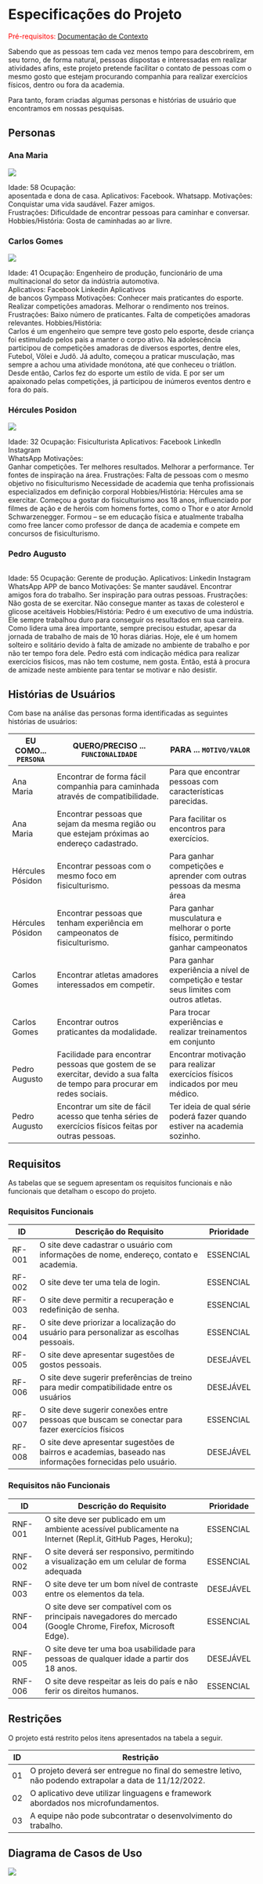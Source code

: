 # Especificações do Projeto

<span style="color:red">Pré-requisitos: <a href="1-Documentação de Contexto.md"> Documentação de Contexto</a></span>

Sabendo que as pessoas tem cada vez menos tempo para descobrirem, em seu torno, de forma natural, pessoas dispostas e interessadas em realizar atividades afins, este projeto pretende facilitar o contato de pessoas com o mesmo gosto que estejam procurando companhia para realizar exercícios físicos, dentro ou fora da academia.   

Para tanto, foram criadas algumas personas e histórias de usuário que encontramos em nossas pesquisas. 

## Personas

### Ana Maria 

<img src= https://github.com/ICEI-PUC-Minas-PMV-ADS/pmv-ads-2022-2-e2-proj-int-t4-pmv-ads-2022-2-e2-proj-int-t4-academia/blob/bde1cf45c5765d40e14d0c12a705970a52b6ee14/docs/img/Ana%20Maria.jpg /> 

 

Idade: 58 
Ocupação:  
aposentada e dona de casa. 
Aplicativos: 
Facebook. 
Whatsapp. 
Motivações: 
Conquistar uma vida saudável. 
Fazer amigos.  
Frustrações: 
Dificuldade de encontrar pessoas para caminhar e conversar.
Hobbies/História: 
Gosta de caminhadas ao ar livre. 

### Carlos Gomes

<img src=https://github.com/ICEI-PUC-Minas-PMV-ADS/pmv-ads-2022-2-e2-proj-int-t4-pmv-ads-2022-2-e2-proj-int-t4-academia/blob/beecd28ad7a9596b5d322b105cca7de0e49487cd/docs/img/Carlos%20Gomes.jpg />

Idade: 41 
Ocupação: Engenheiro de produção, funcionário de uma multinacional do setor da indústria automotiva.   
Aplicativos: 
Facebook 
Linkedin 
Aplicativos  
de bancos 
Gympass 
Motivações: 
Conhecer mais praticantes do esporte. 
Realizar competições amadoras. 
Melhorar o rendimento nos treinos. 
Frustrações: 
Baixo número de praticantes. 
Falta de competições amadoras relevantes.
Hobbies/História:  
Carlos é um engenheiro que sempre teve gosto pelo esporte, desde criança foi estimulado pelos pais a manter o corpo ativo. Na adolescência participou de competições amadoras de diversos esportes, dentre eles, Futebol, Vôlei e Judô. Já adulto, começou a praticar musculação, mas sempre a achou uma atividade monótona, até que conheceu o triátlon. Desde então, Carlos fez do esporte um estilo de vida. E por ser um apaixonado pelas competições, já participou de inúmeros eventos dentro e fora do país. 

### Hércules Posidon 

<img src= https://github.com/ICEI-PUC-Minas-PMV-ADS/pmv-ads-2022-2-e2-proj-int-t4-pmv-ads-2022-2-e2-proj-int-t4-academia/blob/38895d1314e79a4b77fe21e850c6241a1611e273/docs/img/hercules%20posidon.png />

Idade: 32 
Ocupação: Fisiculturista
Aplicativos: 
Facebook 
LinkedIn 
Instagram  
WhatsApp 
Motivações:  
Ganhar competições. 
Ter melhores resultados. 
Melhorar a performance. 
Ter fontes de inspiração na área. 
Frustrações: 
Falta de pessoas com o mesmo objetivo no fisiculturismo 
Necessidade de academia que tenha profissionais especializados em definição corporal
Hobbies/História: 
Hércules ama se exercitar. Começou a gostar do fisiculturismo aos 18 anos, influenciado por filmes de ação e de heróis com homens fortes, como o Thor e o ator Arnold Schwarzenegger. Formou – se em educação física e atualmente trabalha como free lancer como professor de dança de academia e compete em concursos de fisiculturismo. 
 
 ### Pedro Augusto
 
  <img />
  
 Idade: 55 
Ocupação: Gerente de produção. 
Aplicativos: 
Linkedin 
Instagram  
WhatsApp 
APP de banco
Motivações: 
Se manter saudável. 
Encontrar amigos fora do trabalho. 
Ser inspiração para outras pessoas. 
Frustrações: 
Não gosta de se exercitar. 
Não consegue manter as taxas de colesterol e glicose aceitáveis
Hobbies/História: 
Pedro é um executivo de uma indústria. Ele sempre trabalhou duro para conseguir os resultados em sua carreira. Como lidera uma área importante, sempre precisou estudar, apesar da jornada de trabalho de mais de 10 horas diárias. Hoje, ele é um homem solteiro e solitário devido à falta de amizade no ambiente de trabalho e por não ter tempo fora dele. Pedro está com indicação médica para realizar exercícios físicos, mas não tem costume, nem gosta. Então, está à procura de amizade neste ambiente para tentar se motivar e não desistir. 


## Histórias de Usuários

Com base na análise das personas forma identificadas as seguintes histórias de usuários:

|EU COMO... `PERSONA`| QUERO/PRECISO ... `FUNCIONALIDADE` |PARA ... `MOTIVO/VALOR`                 |
|--------------------|------------------------------------|----------------------------------------|
|Ana Maria           | Encontrar de forma fácil companhia para caminhada através de compatibilidade.  | Para que encontrar pessoas com características parecidas.      |
|Ana Maria           | Encontrar pessoas que sejam da mesma região ou que estejam próximas ao endereço cadastrado.                | Para facilitar os encontros para exercícios. |
| Hércules Pósidon| Encontrar pessoas com o mesmo foco em fisiculturismo.|Para ganhar competições e aprender com outras pessoas da mesma área|
|Hércules Pósidon| Encontrar pessoas que tenham experiência em campeonatos de fisiculturismo. |Para ganhar musculatura e melhorar o porte físico, permitindo ganhar campeonatos|
|Carlos Gomes|Encontrar atletas amadores interessados em competir. |Para ganhar experiência a nível de competição e testar seus limites com outros atletas.|
|Carlos Gomes| Encontrar outros praticantes da modalidade. |Para trocar experiências e realizar treinamentos em conjunto|
|Pedro Augusto|Facilidade para encontrar pessoas que gostem de se exercitar, devido a sua falta de tempo para procurar em redes sociais. |Encontrar motivação para realizar exercícios físicos indicados por meu médico. |
|Pedro Augusto|Encontrar um site de fácil acesso que tenha séries de exercícios físicos feitas por outras pessoas.|Ter ideia de qual série poderá fazer quando estiver na academia sozinho. |


## Requisitos

As tabelas que se seguem apresentam os requisitos funcionais e não funcionais que detalham o escopo do projeto.

### Requisitos Funcionais

|ID    | Descrição do Requisito  | Prioridade |
|------|-----------------------------------------|----|
|RF-001|O site deve cadastrar o usuário com informações de nome, endereço, contato e academia.  | ESSENCIAL | 
|RF-002|O site deve ter uma tela de login.    | ESSENCIAL |
|RF-003|O site deve permitir a recuperação e redefinição de senha.   | ESSENCIAL |
|RF-004| O site deve priorizar a localização do usuário para personalizar as escolhas pessoais. |ESSENCIAL  |
|RF-005| O site deve apresentar sugestões de gostos pessoais. | DESEJÁVEL |
|RF-006|O site deve sugerir preferências de treino para medir compatibilidade entre os usuários  | DESEJÁVEL | 
|RF-007| O site deve sugerir conexões entre pessoas que buscam se conectar para fazer exercícios físicos | ESSENCIAL | 
RF-008| O site deve apresentar sugestões de bairros e academias, baseado nas informações fornecidas pelo usuário.| DESEJÁVEL  |

### Requisitos não Funcionais

|ID     | Descrição do Requisito  |Prioridade |
|-------|-------------------------|----|
|RNF-001| O site deve ser publicado em um ambiente acessível publicamente na Internet (Repl.it, GitHub Pages, Heroku);| ESSENCIAL | 
|RNF-002|O site deverá ser responsivo, permitindo a visualização em um celular de forma adequada  | ESSENCIAL | 
|RNF-003| O site deve ter um bom nível de contraste entre os elementos da tela. |  DESEJÁVEL | 
|RNF-004| O site deve ser compatível com os principais navegadores do mercado (Google Chrome, Firefox, Microsoft Edge).  |  ESSENCIAL | 
|RNF-005| O site deve ter uma boa usabilidade para pessoas de qualquer idade a partir dos 18 anos.  |  DESEJÁVEL | 
|RNF-006| O site deve respeitar as leis do país e não ferir os direitos humanos.  |  ESSENCIAL | 


## Restrições

O projeto está restrito pelos itens apresentados na tabela a seguir.

|ID| Restrição                                             |
|--|-------------------------------------------------------|
|01| O projeto deverá ser entregue no final do semestre letivo, não podendo extrapolar a data de 11/12/2022. |
|02| O aplicativo deve utilizar linguagens e framework abordados nos microfundamentos.       |
|03| A equipe não pode subcontratar o desenvolvimento do trabalho.    |

## Diagrama de Casos de Uso

 <img src= https://github.com/ICEI-PUC-Minas-PMV-ADS/pmv-ads-2022-2-e2-proj-int-t4-pmv-ads-2022-2-e2-proj-int-t4-academia/blob/main/docs/img/diagrama%20projeto%20etapa%201.jpg />

